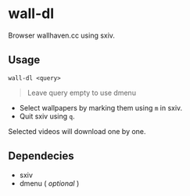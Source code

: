 # wall-dl

Browser wallhaven.cc using sxiv.

## Usage
```
wall-dl <query>
```
> Leave query empty to use dmenu

- Select wallpapers by marking them using `m` in sxiv.
- Quit sxiv using `q`.

Selected videos will download one by one.


## Dependecies

* sxiv
* dmenu ( *optional* )
